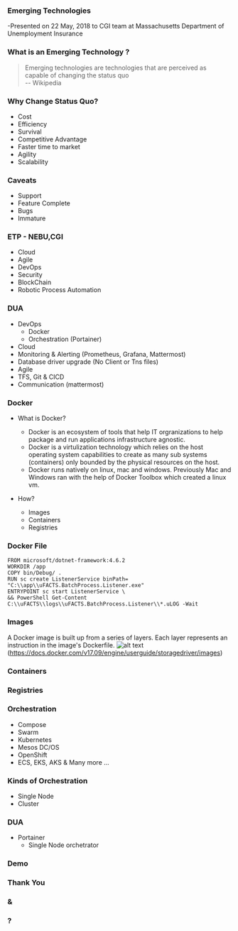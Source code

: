 ### Emerging Technologies
-Presented on 22 May, 2018 to CGI team at Massachusetts Department of Unemployment Insurance <!-- .element: style="font-size:x-small;" -->


### What is an Emerging Technology ?
> Emerging technologies are technologies that are perceived as capable of changing the status quo  
> -- Wikipedia

### Why Change Status Quo?
* Cost 
* Efficiency 
* Survival 
* Competitive Advantage 
* Faster time to market 
* Agility 
* Scalability 

### Caveats
* Support
* Feature Complete
* Bugs
* Immature


### ETP - NEBU,CGI
- Cloud 
- Agile 
- DevOps 
- Security  
- BlockChain 
- Robotic Process Automation 



### DUA
- DevOps 
  - Docker 
  - Orchestration (Portainer) 
- Cloud 
 - Monitoring & Alerting (Prometheus, Grafana, Mattermost) 
 - Database driver upgrade (No Client or Tns files) 
- Agile 
 - TFS, Git & CICD 
 - Communication (mattermost) 
 


### Docker
- What is Docker?
  - Docker is an ecosystem of tools that help IT orgranizations to help package and run applications infrastructure agnostic.
  - Docker is a virtulization technology which relies on the host operating system capabilities
    to create as many sub systems (containers) only bounded by the physical resources on the host.
  - Docker runs natively on linux, mac and windows. Previously Mac and Windows ran with the help of Docker Toolbox which created a linux vm.

- How?
  - Images
  - Containers
  - Registries

### Docker File
```
FROM microsoft/dotnet-framework:4.6.2
WORKDIR /app
COPY bin/Debug/ .
RUN sc create ListenerService binPath= "C:\\app\\uFACTS.BatchProcess.Listener.exe"
ENTRYPOINT sc start ListenerService \
&& PowerShell Get-Content C:\\uFACTS\\logs\\uFACTS.BatchProcess.Listener\\*.uLOG -Wait
```

### Images
 A Docker image is built up from a series of layers. Each layer represents an instruction in the image's Dockerfile.
 ![alt text](https://docs.docker.com/v17.09/engine/userguide/storagedriver/images/container-layers.jpg)(https://docs.docker.com/v17.09/engine/userguide/storagedriver/images) 


### Containers


### Registries



### Orchestration
- Compose
- Swarm
- Kubernetes
- Mesos DC/OS
- OpenShift
- ECS, EKS, AKS & Many more ...

### Kinds of Orchestration
- Single Node
- Cluster

### DUA
- Portainer
  - Single Node orchetrator


### Demo


### Thank You
### &
### ?
